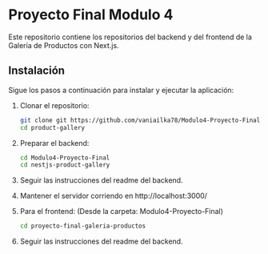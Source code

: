 
# Proyecto Final Modulo 4

Este repositorio contiene los repositorios del backend y del frontend de la Galería de Productos con Next.js.

## Instalación

Sigue los pasos a continuación para instalar y ejecutar la aplicación:

1. Clonar el repositorio:
    ```bash
    git clone git https://github.com/vaniailka78/Modulo4-Proyecto-Final.git
    cd product-gallery
    ```
2. Preparar el backend:
    ```bash
   cd Modulo4-Proyecto-Final
   cd nestjs-product-gallery

3. Seguir las instrucciones del readme del backend.

4. Mantener el servidor corriendo en http://localhost:3000/

5. Para el frontend: (Desde la carpeta: Modulo4-Proyecto-Final)
    ```bash
   cd proyecto-final-galeria-productos

6. Seguir las instrucciones del readme del backend.
